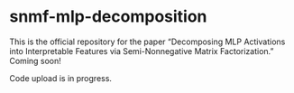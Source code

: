 # snmf-mlp-decomposition

This is the official repository for the paper “Decomposing MLP Activations into Interpretable Features via Semi-Nonnegative Matrix Factorization.”
Coming soon!

Code upload is in progress.